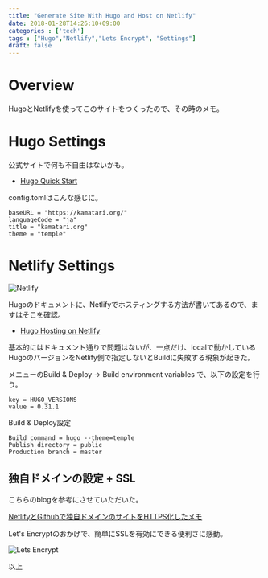 ```yaml
---
title: "Generate Site With Hugo and Host on Netlify"
date: 2018-01-28T14:26:10+09:00
categories : ['tech']
tags : ["Hugo","Netlify","Lets Encrypt", "Settings"]
draft: false
---
```

# Overview
HugoとNetlifyを使ってこのサイトをつくったので、その時のメモ。

# Hugo Settings
公式サイトで何も不自由はないかも。

+ [Hugo Quick Start](https://gohugo.io/getting-started/quick-start/)

config.tomlはこんな感じに。

```
baseURL = "https://kamatari.org/"
languageCode = "ja"
title = "kamatari.org"
theme = "temple"
```

# Netlify Settings
![Netlify](/img/netlify.png)

Hugoのドキュメントに、Netlifyでホスティングする方法が書いてあるので、ますはそこを確認。

+ [Hugo Hosting on Netlify](https://gohugo.io/hosting-and-deployment/hosting-on-netlify/)

基本的にはドキュメント通りで問題はないが、一点だけ、localで動かしているHugoのバージョンをNetlify側で指定しないとBuildに失敗する現象が起きた。

メニューのBuild & Deploy -> Build environment variables で、以下の設定を行う。

```
key = HUGO_VERSIONS
value = 0.31.1
```

Build & Deploy設定
```
Build command = hugo --theme=temple
Publish directory = public
Production branch = master
```

## 独自ドメインの設定 + SSL

こちらのblogを参考にさせていただいた。

[NetlifyとGithubで独自ドメインのサイトをHTTPS化したメモ](http://magcho.hatenablog.jp/entry/2017/10/15/023440)

Let's Encryptのおかげで、簡単にSSLを有効にできる便利さに感動。

![Lets Encrypt](/img/lets_encrypt.png)

以上
